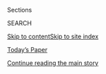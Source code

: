 <div id="app">

<div>

<div class="NYTAppHideMasthead css-zz1s19 e1suatyy0">

<div class="section css-ui9rw0 e1suatyy2">

<div class="css-11hrj97 er09x8g0">

<div class="css-6n7j50">

</div>

<span class="css-1dv1kvn">Sections</span>

<div class="css-10488qs">

<span class="css-1dv1kvn">SEARCH</span>

</div>

[Skip to content](#site-content)[Skip to site
index](#site-index)

</div>

<div class="css-10698na e1huz5gh0">

</div>

</div>

<div id="masthead-bar-one" class="section hasLinks css-15hmgas e1csuq9d3">

<div class="css-uqyvli e1csuq9d0">

</div>

<div class="css-1uqjmks e1csuq9d1">

</div>

<div class="css-9e9ivx">

[](https://myaccount.nytimes3xbfgragh.onion/auth/login?response_type=cookie&client_id=vi)

</div>

<div class="css-1bvtpon e1csuq9d2">

[Today’s Paper](https://www.nytimes3xbfgragh.onion/section/todayspaper)

</div>

</div>

</div>

</div>

<div data-aria-hidden="false">

<div id="site-content" data-role="main">

<div class="css-1ffjgkm">

</div>

<div id="top-wrapper" class="css-15p45cc eaca97t0" type="top">

<div id="top-slug" class="css-19x0jxb eaca97t1" hidden="">

Advertisement

</div>

[Continue reading the main
story](#after-top)

<div class="ad top-wrapper" style="text-align:center;height:100%;display:block;min-height:90px">

<div id="top" class="place-ad" data-position="top" data-size-key="top">

</div>

</div>

<div id="after-top">

</div>

</div>

<div id="collection-the-32920-issue" class="section css-15h4p1b e9abtgs0">

<div class="css-1j21atc e1svk9qx1">

<div class="css-fmiefx e1svk9qx2">

<div class="css-1hk7r2m eu54l5x0">

<div id="sponsor-wrapper" class="css-7a1pgi eaca97t0" type="sponsor" hidden="">

<div id="sponsor-slug" class="css-1l4mleb eaca97t1" hidden="">

Supported by

</div>

[Continue reading the main
story](#after-sponsor)

<div id="sponsor" class="ad sponsor-wrapper" style="text-align:left;height:100%;display:block">

</div>

<div id="after-sponsor">

</div>

</div>

</div>

### <span class="css-15smmd5 ezz4tcd1">[Magazine](/section/magazine)</span>

</div>

<div class="css-nfcc9b e1svk9qx3">

<div class="css-vl9dhg e1svk9qx5">

<div class="css-1nrhkj6 e1svk9qx6">

# The 3.29.20 Issue

<div class="follow-button-placeholder" data-collection-id="">

</div>

</div>

</div>

</div>

</div>

<div class="css-4svvz1 ekkqrpp0">

<div id="collection-highlights-container" class="section css-18l1u7x e46isfb1">

<div class="template-1 css-gfgt40 ekkqrpp1">

## Highlights

1.  ![<span class="css-13wzayb e1oaj3zl2"><span class="css-1dv1kvn">Credit</span>Mark
    Neville for The New York
    Times</span>](https://static01.graylady3jvrrxbe.onion/images/2020/03/29/magazine/29mag-Chernobyl-image/29mag-Chernobyl-image-jumbo.jpg)
    
    <div class="css-gjijuv">
    
    ## [Why Would Anyone Want to Visit Chernobyl?](/interactive/2020/03/24/magazine/chernobyl-tourism.html)
    
    Maybe they’re looking for a glimpse of the
    apocalypse.
    
    <span class="css-1oaezp0"></span><span class="css-1q6w006 e4e4i5l3"></span><span class="css-9voj2j">By
    <span class="css-1baulvz last-byline" itemprop="name">Mark
    O’Connell</span></span>
    
    </div>

2.  ![<span class="css-1samh1w e1oaj3zl2"><span class="css-1dv1kvn">Credit</span>Massimo
    Vitali</span>](https://static01.graylady3jvrrxbe.onion/images/2020/03/29/magazine/29mag-Essay-image-02/29mag-Essay-image1-02-videoLarge.jpg)
    
    <div class="css-10wtrbd">
    
    ## [I’m a Calamity Obsessive. After My Trip to Italy, I Was the Calamity.](/interactive/2020/03/24/magazine/travel-corona-virus-italy.html)
    
    I wasn’t planning to be on vacation in a pandemic. It changed the
    way I’ll think about risk
    forever.
    
    <span class="css-1oaezp0"></span><span class="css-1q6w006 e4e4i5l3"></span><span class="css-9voj2j">By
    <span class="css-1baulvz last-byline" itemprop="name">Heidi
    Julavits</span></span>
    
    </div>

3.  ![<span class="css-1samh1w e1oaj3zl2"><span class="css-1dv1kvn">Credit</span>Christoph
    Niemann</span>](https://static01.graylady3jvrrxbe.onion/images/2020/03/29/magazine/29mag-tallinn-homepage-02/29mag-tallinn-homepage-02-videoLarge.jpg)
    
    <div class="css-10wtrbd">
    
    ## [In Praise of a Normal, Boring Country](/interactive/2020/03/25/magazine/dispatches-estonia.html)
    
    A cartoonist finds solace in Estonia's grit, thrift, and good
    cheer.
    
    <span class="css-1oaezp0"></span><span class="css-1q6w006 e4e4i5l3"></span><span class="css-9voj2j">By
    <span class="css-1baulvz last-byline" itemprop="name">Christoph
    Niemann</span></span>
    
    </div>

4.  ![<span class="css-1samh1w e1oaj3zl2"><span class="css-1dv1kvn">Credit</span>Seth
    Casteel for The New York
    Times</span>](https://static01.graylady3jvrrxbe.onion/images/2020/03/29/magazine/29mag-Swimming-image/29mag-Swimming-image-videoLarge.jpg)
    
    <div class="css-10wtrbd">
    
    ## [Learning to Swim Taught Me More Than I Bargained for](/interactive/2020/03/24/magazine/learning-to-swim.html)
    
    At 28, I thought my life was pretty settled.
    Nope.
    
    <span class="css-1oaezp0"></span><span class="css-1q6w006 e4e4i5l3"></span><span class="css-9voj2j">By
    <span class="css-1baulvz last-byline" itemprop="name">Jazmine
    Hughes</span></span>
    
    </div>

</div>

<div class="css-1xdhyk6 e46isfb0">

<div class="css-zk12ih ef6si7p0">

1.  ### The Ethicist
    
    ![<span class="css-2s0ord e1oaj3zl2"><span class="css-1dv1kvn">Credit</span>Illustration
    by Tomi
    Um</span>](https://static01.graylady3jvrrxbe.onion/images/2020/03/29/magazine/29Ethicist/29Ethicist-videoLarge-v2.jpg)
    
    <div class="css-10wtrbd">
    
    ## [I Think Sex for Pay Is Wrong. Should I Stay With a Partner Who Disagrees?](/2020/03/24/magazine/i-think-sex-for-pay-is-wrong-should-i-stay-with-a-partner-who-disagrees.html)
    
    The magazine’s Ethicist columnist on what to do if your partner
    thinks exchanging money for sex is OK and
    more.
    
    <span class="css-me3p27"></span><span class="css-1q6w006 e4e4i5l3"></span><span class="css-9voj2j">By
    <span class="css-1baulvz last-byline" itemprop="name">Kwame Anthony
    Appiah</span></span>
    
    </div>

2.  ### Studies Show
    
    ![<span class="css-2s0ord e1oaj3zl2"><span class="css-1dv1kvn">Credit</span>Illustration
    by Ori
    Toor</span>](https://static01.graylady3jvrrxbe.onion/images/2020/03/29/magazine/29Mag-StudiesShow-01/29Mag-StudiesShow-01-videoLarge-v2.jpg)
    
    <div class="css-10wtrbd">
    
    ## [What Does Our Body Temperature Say About Our Health?](/2020/03/24/magazine/fever-body-temperature-coronavirus.html)
    
    Humans seem to have cooled over the past 150 years. What does that
    mean for us
    now?
    
    <span class="css-me3p27"></span><span class="css-1q6w006 e4e4i5l3"></span><span class="css-9voj2j">By
    <span class="css-1baulvz last-byline" itemprop="name">Kim
    Tingley</span></span>
    
    </div>

3.  ### Eat
    
    ![<span class="css-2s0ord e1oaj3zl2"><span class="css-1dv1kvn">Credit</span>Jenny
    Huang for The New York Times. Food stylist: Maggie Ruggiero. Prop
    stylist: Beatrice
    Chastka.</span>](https://static01.graylady3jvrrxbe.onion/images/2020/03/29/magazine/29mag-eat/29mag-eat-videoLarge-v2.jpg)
    
    <div class="css-10wtrbd">
    
    ## [Crepes Don’t Have to Be Fancy to Be Delicious](/2020/03/25/magazine/crepes-dont-have-to-be-fancy-to-be-delicious.html)
    
    This savory galette de sarrasin is a perfect reminder that a French
    crepe is nothing but a humble
    pancake.
    
    <span class="css-me3p27"></span><span class="css-1q6w006 e4e4i5l3"></span><span class="css-9voj2j">By
    <span class="css-1baulvz last-byline" itemprop="name">Gabrielle
    Hamilton</span></span>
    
    </div>

4.  ### Screenland
    
    ![<span class="css-2s0ord e1oaj3zl2"><span class="css-1dv1kvn">Credit</span>Photo
    illustration by Najeebah
    Al-Ghadban</span>](https://static01.graylady3jvrrxbe.onion/images/2020/03/29/magazine/29mag-screenland-1/29mag-screenland-1-videoLarge.jpg)
    
    <div class="css-10wtrbd">
    
    ## [Livestreaming the Seattle Symphony Became a Source of Connection in Dark Times](/2020/03/24/magazine/coronavirus-music-live-stream-concert.html)
    
    The live performance wasn’t really live, but it felt like being
    there all the
    same.
    
    <span class="css-me3p27"></span><span class="css-1q6w006 e4e4i5l3"></span><span class="css-9voj2j">By
    <span class="css-1baulvz last-byline" itemprop="name">Brooke
    Jarvis</span></span>
    
    </div>

5.  ### Letter of Recommendation
    
    ![<span class="css-2s0ord e1oaj3zl2"><span class="css-1dv1kvn">Credit</span>Christian
    Als</span>](https://static01.graylady3jvrrxbe.onion/images/2020/03/29/magazine/29MAG_LOR_BOGBODY/29MAG_LOR_BOGBODY-videoLarge.jpg)
    
    <div class="css-10wtrbd">
    
    ## [Letter of Recommendation: Bog Bodies](/2020/03/24/magazine/letter-of-recommendation-bog-bodies.html)
    
    Mummified bodies from the bogs of Northern Europe reveal what the
    past can and cannot teach
    us.
    
    <span class="css-me3p27"></span><span class="css-1q6w006 e4e4i5l3"></span><span class="css-9voj2j">By
    <span class="css-1baulvz last-byline" itemprop="name">Robert
    Rubsam</span></span>
    
    </div>

</div>

</div>

<div class="css-1xdhyk6 e46isfb0">

<div class="css-zk12ih ef6si7p0">

1.  ### Tip
    
    ![<span class="css-2s0ord e1oaj3zl2"><span class="css-1dv1kvn">Credit</span>Illustration
    by
    Radio</span>](https://static01.graylady3jvrrxbe.onion/images/2020/03/29/magazine/29Mag-Tip-01/29Mag-Tip-01-videoLarge.jpg)
    
    <div class="css-10wtrbd">
    
    ## [How to Harvest Caviar](/2020/03/24/magazine/how-to-harvest-caviar.html)
    
    You’re looking for firm, equal-size eggs about three millimeters in
    diameter. If you see smaller, white eggs, they aren’t
    mature.
    
    <span class="css-me3p27"></span><span class="css-1q6w006 e4e4i5l3"></span><span class="css-9voj2j">By
    <span class="css-1baulvz last-byline" itemprop="name">Malia
    Wollan</span></span>
    
    </div>

2.  ### Poem
    
    ![<span class="css-2s0ord e1oaj3zl2"><span class="css-1dv1kvn">Credit</span></span>](https://static01.graylady3jvrrxbe.onion/images/2020/03/29/magazine/29mag-poem-1/29mag-poem-1-videoLarge.jpg)
    
    <div class="css-10wtrbd">
    
    ## [Poem: How to Survive This](/2020/03/26/magazine/poem-how-to-survive-this.html)
    
    From Barbara Kingsolver’s timely forthcoming collection of poems,
    “How to Fly (In Ten Thousand Easy Lessons),” a potent how-to for
    awkward, complicated
    days.
    
    <span class="css-me3p27"></span><span class="css-1q6w006 e4e4i5l3"></span><span class="css-9voj2j">By
    <span class="css-1baulvz" itemprop="name">Barbara Kingsolver</span>
    and <span class="css-1baulvz last-byline" itemprop="name">Naomi
    Shihab
    Nye</span></span>
    
    </div>

3.  ### Judge John Hodgman
    
    ![<span class="css-2s0ord e1oaj3zl2"><span class="css-1dv1kvn">Credit</span>Illustration
    by Louise Zergaeng
    Pomeroy</span>](https://static01.graylady3jvrrxbe.onion/images/2019/02/12/magazine/Mag-Hodgman-1/Mag-Hodgman-1-videoLarge.jpg)
    
    <div class="css-10wtrbd">
    
    ## [Judge John Hodgman on Eating Ice Cream With a Fork](/2020/03/26/magazine/judge-john-hodgman-on-eating-ice-cream-with-a-fork.html)
    
    Can a different tool deliver a tastier bite of this creamy
    treat?
    
    <span class="css-me3p27"></span><span class="css-1q6w006 e4e4i5l3"></span><span class="css-9voj2j">By
    <span class="css-1baulvz last-byline" itemprop="name">Judge John
    Hodgman</span></span>
    
    </div>

</div>

</div>

</div>

<div id="mid1-wrapper" class="css-1mn4oms eaca97t0" type="rank">

<div id="mid1-slug" class="css-1tag3rd eaca97t1">

Advertisement

</div>

[Continue reading the main
story](#after-mid1)

<div id="mid1" class="ad mid1-wrapper" style="text-align:center;height:100%;display:block">

</div>

<div id="after-mid1">

</div>

</div>

</div>

</div>

</div>

## Site Index

<div>

</div>

## Site Information Navigation

  - [© <span>2020</span> <span>The New York Times
    Company</span>](https://help.nytimes3xbfgragh.onion/hc/en-us/articles/115014792127-Copyright-notice)

<!-- end list -->

  - [NYTCo](https://www.nytco.com/)
  - [Contact
    Us](https://help.nytimes3xbfgragh.onion/hc/en-us/articles/115015385887-Contact-Us)
  - [Work with us](https://www.nytco.com/careers/)
  - [Advertise](https://nytmediakit.com/)
  - [T Brand Studio](http://www.tbrandstudio.com/)
  - [Your Ad
    Choices](https://www.nytimes3xbfgragh.onion/privacy/cookie-policy#how-do-i-manage-trackers)
  - [Privacy](https://www.nytimes3xbfgragh.onion/privacy)
  - [Terms of
    Service](https://help.nytimes3xbfgragh.onion/hc/en-us/articles/115014893428-Terms-of-service)
  - [Terms of
    Sale](https://help.nytimes3xbfgragh.onion/hc/en-us/articles/115014893968-Terms-of-sale)
  - [Site
    Map](https://spiderbites.nytimes3xbfgragh.onion)
  - [Help](https://help.nytimes3xbfgragh.onion/hc/en-us)
  - [Subscriptions](https://www.nytimes3xbfgragh.onion/subscription?campaignId=37WXW)

</div>

</div>
